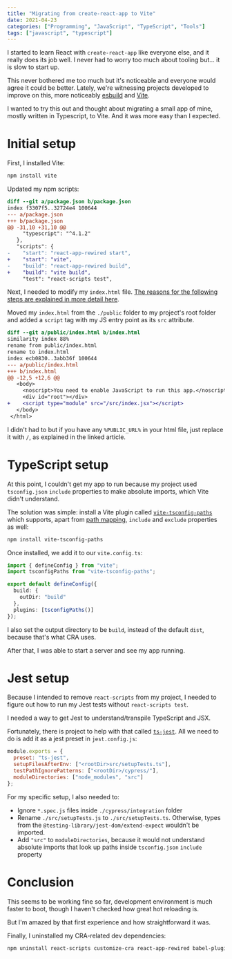 ```yaml
---
title: "Migrating from create-react-app to Vite"
date: 2021-04-23
categories: ["Programming", "JavaScript", "TypeScript", "Tools"]
tags: ["javascript", "typescript"]
---
```


I started to learn React with `create-react-app` like everyone else, and it
really does its job well. I never had to worry too much about tooling but... it
is slow to start up.

This never bothered me too much but it's noticeable and everyone would agree it
could be better. Lately, we're witnessing projects developed to improve on this,
more noticeably [esbuild](https://github.com/evanw/esbuild) and
[Vite](https://vitejs.dev/).

I wanted to try this out and thought about migrating a small app of mine, mostly
written in Typescript, to Vite. And it was more easy than I expected.

# Initial setup

First, I installed Vite:

```sh
npm install vite
```

Updated my npm scripts:

```diff
diff --git a/package.json b/package.json
index f3307f5..32724e4 100644
--- a/package.json
+++ b/package.json
@@ -31,10 +31,10 @@
     "typescript": "^4.1.2"
   },
   "scripts": {
-    "start": "react-app-rewired start",
+    "start": "vite",
-    "build": "react-app-rewired build",
+    "build": "vite build",
     "test": "react-scripts test",
```

Next, I needed to modify my `index.html` file.
[The reasons for the following steps are explained in more detail here](https://vitejs.dev/guide/#index-html-and-project-root).

Moved my `index.html` from the `./public` folder to my project's root folder and
added a `script` tag with my JS entry point as its `src` attribute.

```diff
diff --git a/public/index.html b/index.html
similarity index 88%
rename from public/index.html
rename to index.html
index ecb0830..3abb36f 100644
--- a/public/index.html
+++ b/index.html
@@ -12,5 +12,6 @@
   <body>
     <noscript>You need to enable JavaScript to run this app.</noscript>
     <div id="root"></div>
+    <script type="module" src="/src/index.jsx"></script>
   </body>
 </html>
```

I didn't had to but if you have any `%PUBLIC_URL%` in your html file, just
replace it with `/`, as explained in the linked article.

# TypeScript setup

At this point, I couldn't get my app to run because my project used
`tsconfig.json` `include` properties to make absolute imports, which Vite didn't
understand.

The solution was simple: install a Vite plugin called
[`vite-tsconfig-paths`](https://github.com/aleclarson/vite-tsconfig-paths) which
supports, apart from
[path mapping](https://www.typescriptlang.org/docs/handbook/module-resolution.html#path-mapping),
`include` and `exclude` properties as well:

```sh
npm install vite-tsconfig-paths
```

Once installed, we add it to our `vite.config.ts`:

```ts
import { defineConfig } from "vite";
import tsconfigPaths from "vite-tsconfig-paths";

export default defineConfig({
  build: {
    outDir: "build"
  },
  plugins: [tsconfigPaths()]
});
```

I also set the output directory to be `build`, instead of the default `dist`,
because that's what CRA uses.

After that, I was able to start a server and see my app running.

# Jest setup

Because I intended to remove `react-scripts` from my project, I needed to figure
out how to run my Jest tests without `react-scripts test`.

I needed a way to get Jest to understand/transpile TypeScript and JSX.

Fortunately, there is project to help with that called
[`ts-jest`](https://kulshekhar.github.io/ts-jest/). All we need to do is add it
as a jest preset in `jest.config.js`:

```js
module.exports = {
  preset: "ts-jest",
  setupFilesAfterEnv: ["<rootDir>src/setupTests.ts"],
  testPathIgnorePatterns: ["<rootDir>/cypress/"],
  moduleDirectories: ["node_modules", "src"]
};
```

For my specific setup, I also needed to:

- Ignore `*.spec.js` files inside `./cypress/integration` folder
- Rename `./src/setupTests.js` to `./src/setupTests.ts`. Otherwise, types from
  the `@testing-library/jest-dom/extend-expect` wouldn't be imported.
- Add `"src"` to `moduleDirectories`, because it would not understand absolute
  imports that look up paths inside `tsconfig.json` `include` property

# Conclusion

This seems to be working fine so far, development environment is much faster to
boot, though I haven't checked how great hot reloading is.

But I'm amazed by that first experience and how straightforward it was.

Finally, I uninstalled my CRA-related dev dependencies:

```sh
npm uninstall react-scripts customize-cra react-app-rewired babel-plugin-import
```

